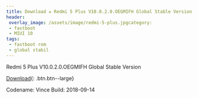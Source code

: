 ```yaml
---
title: Download ★ Redmi 5 Plus V10.0.2.0.OEGMIFH Global Stable Version ★ Fastboot File
header:
 overlay_image: /assets/image/redmi-5-plus.jpgcategory:
 - fastboot
 - MIUI 10
tags:
 - fastboot rom
 - global stabil
---
```


Redmi 5 Plus V10.0.2.0.OEGMIFH Global Stable Version

[Download](/bigota?size=2,18GB&ver=V10.0.2.0.OEGMIFH&type=vince_global_images&name=20180914.0000.00_8.1_global_018f1e352d.tgz){: .btn.btn--large}

Codename: Vince
Build: 2018-09-14